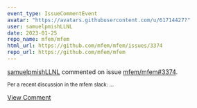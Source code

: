 ```yaml
---
event_type: IssueCommentEvent
avatar: "https://avatars.githubusercontent.com/u/61714427?"
user: samuelpmishLLNL
date: 2023-01-25
repo_name: mfem/mfem
html_url: https://github.com/mfem/mfem/issues/3374
repo_url: https://github.com/mfem/mfem
---
```


<a href='https://github.com/samuelpmishLLNL' target='_blank'>samuelpmishLLNL</a> commented on issue <a href='https://github.com/mfem/mfem/issues/3374' target='_blank'>mfem/mfem#3374</a>.

<small>Per a recent discussion in the mfem slack:...</small>

<a href='https://github.com/mfem/mfem/issues/3374' target='_blank'>View Comment</a>